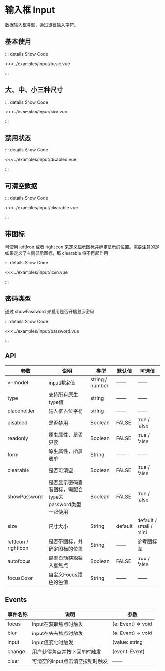 # 输入框 Input


数据输入框类型，通过键盘输入字符。

<input-basic />

## 基本使用

<input-basic />

::: details Show Code

<<<../examples/input/basic.vue

:::

## 大、中、小三种尺寸

<input-size />

::: details Show Code

<<<../examples/input/size.vue

:::

## 禁用状态

<input-disabled />

::: details Show Code

<<<../examples/input/disabled.vue

:::

## 可清空数据

<input-clearable />

::: details Show Code

<<<../examples/input/clearable.vue

:::

## 带图标

可使用 leftIcon 或者 rightIcon 来定义显示图标并确定显示的位置。需要注意的是如果定义了右侧显示图标，那 clearable 将不再起作用

<input-icon />

::: details Show Code

<<<../examples/input/icon.vue

:::

## 密码类型

通过 showPassword 来启用是否开启显示密码

<input-password />

::: details Show Code

<<<../examples/input/password.vue

:::

## API

参数 | 说明 | 类型 | 默认值 | 可选值
-- | -- | -- | -- | --
v-model	|	input绑定值	|	string / number	|	——	|	——
type	|	支持所有原生type值	|	string	|	——	|	——
placeholder	|	输入框占位字符	|	string	|	——	|	——
disabled	|	是否禁用	|	Boolean	|	FALSE	|	true / false
readonly	|	原生属性，是否只读	|	Boolean	|	FALSE	|	true / false
form	|	原生属性，所属表单	|	String	|	——	|	——
clearable	|	是否可清空	|	Boolean	|	FALSE	|	true / false
showPassword	|	是否显示密码查看图标，需配合type为password类型一起使用	|	Boolean	|	FALSE	|	true / false
size	|	尺寸大小	|	String	|	default	|	default / small / mini
leftIcon / rightIcon	|	是否带图标，并确定图标的位置	|	String	|	——	|	参考图标库
autofocus	|	是否自动获取输入框焦点	|	Boolean	|	FALSE	|	true / false
focusColor	|	自定义Focus颜色的色值	|	String	|	——	|	——

## Events

事件名称 | 说明 | 参数
-- | -- | --
focus | input在获取焦点时触发 | (e: Event) => void
blur | input在失去焦点时触发 | (e: Event) => void
 input |input值变化时触发 |(value: string | number)
 change | 用户获得焦点并按下回车时触发 | (event: Event)
 clear | 可清空的input点击清空按钮时触发 | —— 
